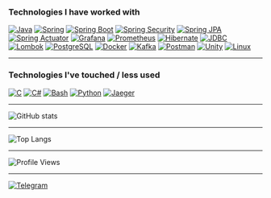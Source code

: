 ### Technologies I have worked with

[![Java](https://img.shields.io/badge/Java-ED8B00?style=for-the-badge&logo=openjdk&logoColor=white)]()
[![Spring](https://img.shields.io/badge/Spring-6DB33F?style=for-the-badge&logo=spring&logoColor=white)]()
[![Spring Boot](https://img.shields.io/badge/Spring%20Boot-6DB33F?style=for-the-badge&logo=spring-boot&logoColor=white)]()
[![Spring Security](https://img.shields.io/badge/Spring%20Security-6DB33F?style=for-the-badge&logo=spring-security&logoColor=white)]()
[![Spring JPA](https://img.shields.io/badge/Spring%20JPA-6DB33F?style=for-the-badge&logo=spring&logoColor=white)]()
[![Spring Actuator](https://img.shields.io/badge/Spring%20Actuator-6DB33F?style=for-the-badge&logo=spring&logoColor=white)]()
[![Grafana](https://img.shields.io/badge/Grafana-F46800?style=for-the-badge&logo=grafana&logoColor=white)]()
[![Prometheus](https://img.shields.io/badge/Prometheus-E6522C?style=for-the-badge&logo=prometheus&logoColor=white)]()
[![Hibernate](https://img.shields.io/badge/Hibernate-59666C?style=for-the-badge&logo=hibernate&logoColor=white)]()
[![JDBC](https://img.shields.io/badge/JDBC-007396?style=for-the-badge&logo=java&logoColor=white)]()
[![Lombok](https://img.shields.io/badge/Lombok-DC382D?style=for-the-badge&logo=lombok&logoColor=white)]()
[![PostgreSQL](https://img.shields.io/badge/PostgreSQL-4169E1?style=for-the-badge&logo=postgresql&logoColor=white)]()
[![Docker](https://img.shields.io/badge/Docker-2496ED?style=for-the-badge&logo=docker&logoColor=white)]()
[![Kafka](https://img.shields.io/badge/Kafka-231F20?style=for-the-badge&logo=apache-kafka&logoColor=white)]()
[![Postman](https://img.shields.io/badge/Postman-FF6C37?style=for-the-badge&logo=postman&logoColor=white)]()
[![Unity](https://img.shields.io/badge/Unity-000000?style=for-the-badge&logo=unity&logoColor=white)]()
[![Linux](https://img.shields.io/badge/Linux-FCC624?style=for-the-badge&logo=linux&logoColor=black)]()

---

### Technologies I've touched / less used

[![C](https://img.shields.io/badge/C-00599C?style=for-the-badge&logo=c&logoColor=white)]()
[![C#](https://img.shields.io/badge/C%23-239120?style=for-the-badge&logo=c-sharp&logoColor=white)]()
[![Bash](https://img.shields.io/badge/Bash-4EAA25?style=for-the-badge&logo=gnubash&logoColor=white)]()
[![Python](https://img.shields.io/badge/Python-3776AB?style=for-the-badge&logo=python&logoColor=white)]()
[![Jaeger](https://img.shields.io/badge/Jaeger-000000?style=for-the-badge&logo=jaeger&logoColor=white)]()

---

<!--
## LeetCode
![LeetCode Stats](https://leetcard.jacoblin.cool/vexvl?theme=dark&ext=activity)
-->


![GitHub stats](https://github-readme-stats.vercel.app/api?username=vexvl&show_icons=true&theme=radical)

---

![Top Langs](https://github-readme-stats.vercel.app/api/top-langs/?username=vexvl&layout=compact)

---

![Profile Views](https://komarev.com/ghpvc/?username=vexvl&style=flat-square&color=blue)

---

[![Telegram](https://img.shields.io/badge/Telegram-2CA5E0?style=for-the-badge&logo=telegram&logoColor=white)](https://t.me/vexvl)

<!--
**Vexvl/Vexvl** is a ✨ _special_ ✨ repository because its `README.md` (this file) appears on your GitHub profile.

Here are some ideas to get you started:

- 🔭 I’m currently working on ...
- 🌱 I’m currently learning ...
- 👯 I’m looking to collaborate on ...
- 🤔 I’m looking for help with ...
- 💬 Ask me about ...
- 📫 How to reach me: ...
- 😄 Pronouns: ...
- ⚡ Fun fact: ...
-->
